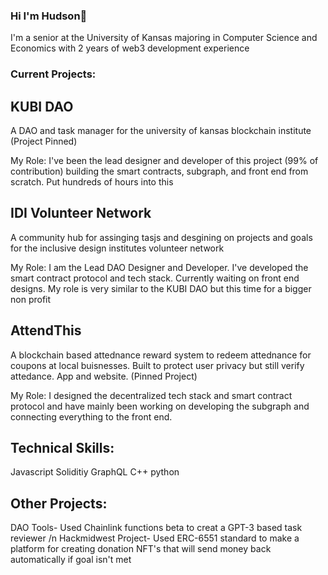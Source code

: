 ### Hi I'm Hudson👋

I'm a senior at the University of Kansas majoring in Computer Science and Economics with 2 years of web3 development experience

### Current Projects:

## KUBI DAO 
A DAO and task manager for the university of kansas blockchain institute (Project Pinned)

My Role:
I've been the lead designer and developer of this project (99% of contribution) building the smart contracts, subgraph, and front end from scratch. Put hundreds of hours into this 

## IDI Volunteer Network
A community hub for assinging tasjs and desgining on projects and goals for the inclusive design institutes volunteer network

My Role:
I am the Lead DAO Designer and Developer. I've developed the smart contract protocol and tech stack. Currently waiting on front end designs. My role is very similar to the KUBI DAO but this time for a bigger non profit

## AttendThis  
A blockchain based attednance reward system to redeem attednance for coupons at local buisnesses. Built to protect user privacy but still verify attedance. App and website. (Pinned Project)

My Role: 
I designed the decentralized tech stack and smart contract protocol and have mainly been working on developing the subgraph and connecting everything to the front end.

## Technical Skills:
Javascript
Soliditiy
GraphQL
C++
python 


## Other Projects:
DAO Tools- Used Chainlink functions beta to creat a GPT-3 based task reviewer /n
Hackmidwest Project- Used ERC-6551 standard to make a platform for creating donation NFT's that will send money back automatically if goal isn't met
<!--
**hudsonhrh/hudsonhrh** is a ✨ _special_ ✨ repository because its `README.md` (this file) appears on your GitHub profile.

Here are some ideas to get you started:

- 🔭 I’m currently working on ...
- 🌱 I’m currently learning ...
- 👯 I’m looking to collaborate on ...
- 🤔 I’m looking for help with ...
- 💬 Ask me about ...
- 📫 How to reach me: ...
- 😄 Pronouns: ...
- ⚡ Fun fact: ...
-->
